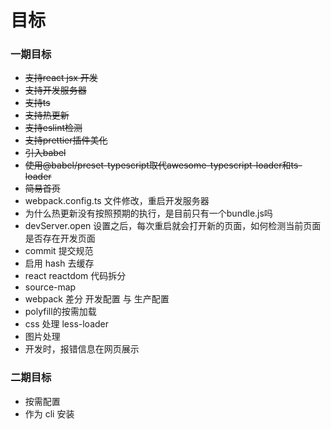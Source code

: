 # 目标

### 一期目标

- ~~支持react jsx 开发~~
- ~~支持开发服务器~~
- ~~支持ts~~
- ~~支持热更新~~
- ~~支持eslint检测~~
- ~~支持prettier插件美化~~
- ~~引入babel~~
- ~~使用@babel/preset-typescript取代awesome-typescript-loader和ts-loader~~
- ~~简易首页~~
- webpack.config.ts 文件修改，重启开发服务器
- 为什么热更新没有按照预期的执行，是目前只有一个bundle.js吗
- devServer.open 设置之后，每次重启就会打开新的页面，如何检测当前页面是否存在开发页面
- commit 提交规范
- 启用 hash 去缓存
- react reactdom 代码拆分
- source-map
- webpack 差分 开发配置 与 生产配置
- polyfill的按需加载
- css 处理 less-loader
- 图片处理
- 开发时，报错信息在网页展示

### 二期目标

- 按需配置
- 作为 cli 安装
